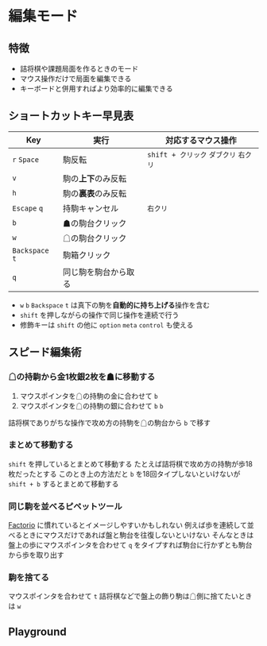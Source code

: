 # 編集モード

## 特徴

* 詰将棋や課題局面を作るときのモード
* マウス操作だけで局面を編集できる
* キーボードと併用すればより効率的に編集できる

## ショートカットキー早見表

| Key             | 実行                 | 対応するマウス操作                     |
|-----------------|----------------------|----------------------------------------|
| `r` `Space`     | 駒反転               | `shift + クリック` `ダブクリ` `右クリ` |
| `v`             | 駒の<b>上下</b>のみ反転  |                                        |
| `h`             | 駒の<b>裏表</b>のみ反転 |                                        |
| `Escape` `q`    | 持駒キャンセル       | `右クリ`                               |
| `b`             | ☗の駒台クリック     |                                        |
| `w`             | ☖の駒台クリック     |                                        |
| `Backspace` `t` | 駒箱クリック         |                                        |
| `q`             | 同じ駒を駒台から取る |                                        |

<!-- * ダブルクリック or 右クリック or 修飾キーを押しながら左クリックで、盤上の駒の反転と向きを変更する(ショートカットキー: `v` `r` `Space`) -->
<!-- * 駒を持った状態で右クリックすると駒を元に戻す (ショートカットキー: `Escape` `q`) -->
<!-- * 駒台または駒箱をクリックしたことにするショートカットキーがある (☗駒台:`b` ☖駒台:`w` 駒箱:`Escape` または `t`) -->
* `w` `b` `Backspace` `t` は真下の駒を**自動的に持ち上げる**操作を含む
* `shift` を押しながらの操作で同じ操作を連続で行う
* 修飾キーは `shift` の他に `option` `meta` `control` も使える

## スピード編集術

### ☖の持駒から金1枚銀2枚を☗に移動する

1. マウスポインタを☖の持駒の金に合わせて `b`
1. マウスポインタを☖の持駒の銀に合わせて `b` `b`

詰将棋でありがちな操作で攻め方の持駒を☖の駒台から `b` で移す

### まとめて移動する

`shift` を押しているとまとめて移動する
たとえば詰将棋で攻め方の持駒が歩18枚だったとする
このとき上の方法だと `b` を18回タイプしないといけないが `shift + b` するとまとめて移動する

### 同じ駒を並べるピペットツール

[Factorio](https://store.steampowered.com/app/427520/Factorio/?l=japanese) に慣れているとイメージしやすいかもしれない
例えば歩を連続して並べるときにマウスだけであれば盤と駒台を往復しないといけない
そんなときは盤上の歩にマウスポインタを合わせて `q` をタイプすれば駒台に行かずとも駒台から歩を取り出す

### 駒を捨てる

マウスポインタを合わせて `t`
詰将棋などで盤上の飾り駒は☖側に捨てたいときは `w`

## Playground

<ShogiPlayerWcWrapper sp_mode="edit" sp_preset="詰将棋" />
